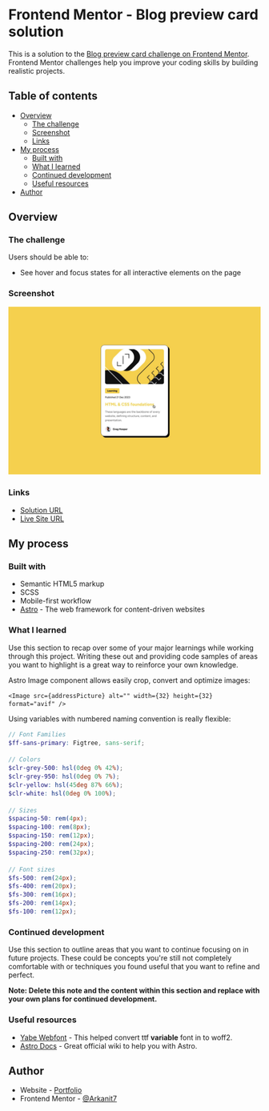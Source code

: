 # Frontend Mentor - Blog preview card solution

This is a solution to the [Blog preview card challenge on Frontend Mentor](https://www.frontendmentor.io/challenges/blog-preview-card-ckPaj01IcS). Frontend Mentor challenges help you improve your coding skills by building realistic projects.

## Table of contents

- [Overview](#overview)
  - [The challenge](#the-challenge)
  - [Screenshot](#screenshot)
  - [Links](#links)
- [My process](#my-process)
  - [Built with](#built-with)
  - [What I learned](#what-i-learned)
  - [Continued development](#continued-development)
  - [Useful resources](#useful-resources)
- [Author](#author)

## Overview

### The challenge

Users should be able to:

- See hover and focus states for all interactive elements on the page

### Screenshot

![](./screenshot.jpg)

### Links

- [Solution URL](https://github.com/Arkanit7/blog-preview-card)
- [Live Site URL](https://arkanit7.github.io/blog-preview-card)

## My process

### Built with

- Semantic HTML5 markup
- SCSS
- Mobile-first workflow
- [Astro](https://astro.build) - The web framework for content-driven websites

### What I learned

Use this section to recap over some of your major learnings while working through this project. Writing these out and providing code samples of areas you want to highlight is a great way to reinforce your own knowledge.

Astro Image component allows easily crop, convert and optimize images:

```astro
<Image src={addressPicture} alt="" width={32} height={32} format="avif" />
```

Using variables with numbered naming convention is really flexible:

```scss
// Font Families
$ff-sans-primary: Figtree, sans-serif;

// Colors
$clr-grey-500: hsl(0deg 0% 42%);
$clr-grey-950: hsl(0deg 0% 7%);
$clr-yellow: hsl(45deg 87% 66%);
$clr-white: hsl(0deg 0% 100%);

// Sizes
$spacing-50: rem(4px);
$spacing-100: rem(8px);
$spacing-150: rem(12px);
$spacing-200: rem(24px);
$spacing-250: rem(32px);

// Font sizes
$fs-500: rem(24px);
$fs-400: rem(20px);
$fs-300: rem(16px);
$fs-200: rem(14px);
$fs-100: rem(12px);
```

### Continued development

Use this section to outline areas that you want to continue focusing on in future projects. These could be concepts you're still not completely comfortable with or techniques you found useful that you want to refine and perfect.

**Note: Delete this note and the content within this section and replace with your own plans for continued development.**

### Useful resources

- [Yabe Webfont](https://webfont.yabe.land/en/misc/convert-ttf-woff2/) - This helped convert ttf **variable** font in to woff2.
- [Astro Docs](https://docs.astro.build/en/getting-started/) - Great official wiki to help you with Astro.

## Author

- Website - [Portfolio](https://arkanit7.github.io/)
- Frontend Mentor - [@Arkanit7](https://www.frontendmentor.io/profile/Arkanit7)
